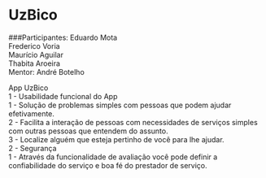# UzBico

###Participantes:
Eduardo Mota <br/>
Frederico Voria <br/>
Maurício Aguilar <br/>
Thabita Aroeira <br/>
Mentor: André Botelho <br/>


App UzBico <br/>
1 - Usabilidade funcional do App <br/>
	1 - Solução de problemas simples com pessoas que podem ajudar efetivamente. <br/>
	2 - Facilita a interação de pessoas com necessidades de serviços simples com outras pessoas que entendem do assunto. <br/>
	3 - Localize alguém que esteja pertinho de você para lhe ajudar. <br/>
2 - Segurança <br/>
	1 - Através da funcionalidade de avaliação você pode definir a confiabilidade do serviço e boa fé do prestador de serviço. <br/>

